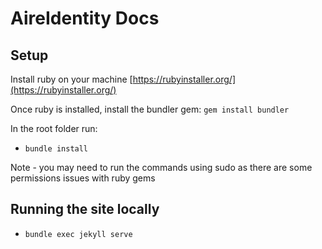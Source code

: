 # AireIdentity Docs

## Setup

Install ruby on your machine [https://rubyinstaller.org/](https://rubyinstaller.org/)

Once ruby is installed, install the bundler gem: `gem install bundler`

In the root folder run:
- `bundle install` 

Note - you may need to run the commands using sudo as there are some permissions issues with ruby gems

## Running the site locally

- `bundle exec jekyll serve`